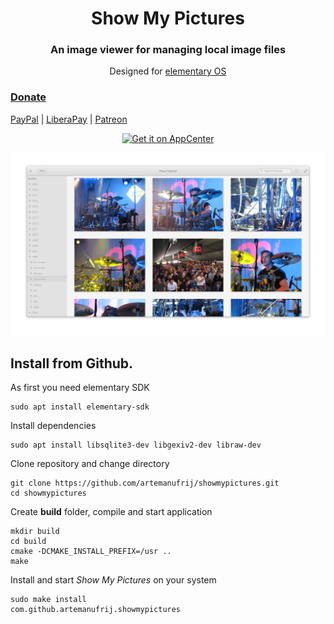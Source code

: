 <div>
  <h1 align="center">Show My Pictures</h1>
  <h3 align="center">An image viewer for managing local image files</h3>
  <p align="center">Designed for <a href="https://elementary.io"> elementary OS</p>
</div>

### Donate
<a href="https://www.paypal.me/ArtemAnufrij">PayPal</a> | <a href="https://liberapay.com/Artem/donate">LiberaPay</a> | <a href="https://www.patreon.com/ArtemAnufrij">Patreon</a>

<p align="center">
  <a href="https://appcenter.elementary.io/com.github.artemanufrij.showmypictures">
    <img src="https://appcenter.elementary.io/badge.svg" alt="Get it on AppCenter">
  </a>
  <p align="center">
    <img src="screenshots/Screenshot.png"/>
  </p>
</p>

## Install from Github.

As first you need elementary SDK
```
sudo apt install elementary-sdk
```

Install dependencies
```
sudo apt install libsqlite3-dev libgexiv2-dev libraw-dev
```

Clone repository and change directory
```
git clone https://github.com/artemanufrij/showmypictures.git
cd showmypictures
```

Create **build** folder, compile and start application
```
mkdir build
cd build
cmake -DCMAKE_INSTALL_PREFIX=/usr ..
make
```

Install and start _Show My Pictures_ on your system
```
sudo make install
com.github.artemanufrij.showmypictures
```
